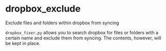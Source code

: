 # dropbox_exclude

Exclude files and folders within dropbox from syncing

`dropbox_fixer.py` allows you to search dropbox for files or folders with a
certain name and exclude them from syncing. The contents, however, will be kept
in place.

